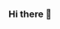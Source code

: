 ### Hi there 👋

<!--
**Helix-DB3/Helix-DB3** is a 🙃 _special_ 🏳️ repository because its `README.md` (this file) appears on your GitHub profile.

Here are some ideas to get you started:

- 🔭 I’m currently working on ...
- 💡 I’m currently learning ...
- 👯 I’m looking to collaborate on ...
- 👑 I’m looking for help with ...
- 💬 Ask me about ...
- 📫 How to reach me: ...
- 😄 Pronouns: ...
- ⛎ Fun fact: ...
-->
